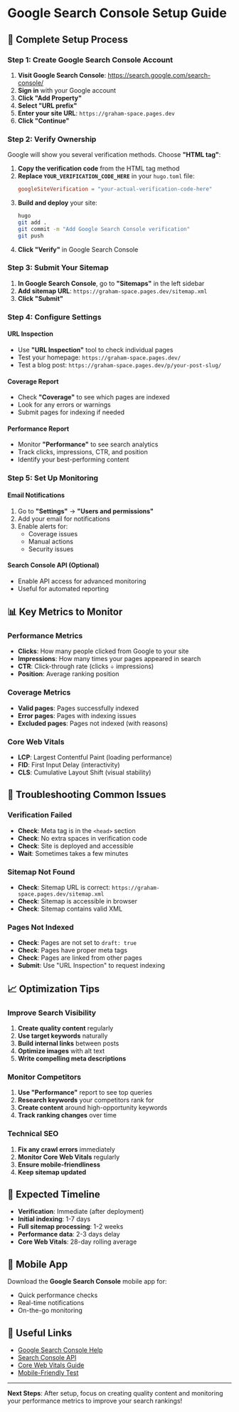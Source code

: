# Google Search Console Setup Guide

## 🚀 **Complete Setup Process**

### **Step 1: Create Google Search Console Account**

1. **Visit Google Search Console**: https://search.google.com/search-console/
2. **Sign in** with your Google account
3. **Click "Add Property"**
4. **Select "URL prefix"**
5. **Enter your site URL**: `https://graham-space.pages.dev`
6. **Click "Continue"**

### **Step 2: Verify Ownership**

Google will show you several verification methods. Choose **"HTML tag"**:

1. **Copy the verification code** from the HTML tag method
2. **Replace `YOUR_VERIFICATION_CODE_HERE`** in your `hugo.toml` file:
   ```toml
   googleSiteVerification = "your-actual-verification-code-here"
   ```
3. **Build and deploy** your site:
   ```bash
   hugo
   git add .
   git commit -m "Add Google Search Console verification"
   git push
   ```
4. **Click "Verify"** in Google Search Console

### **Step 3: Submit Your Sitemap**

1. **In Google Search Console**, go to **"Sitemaps"** in the left sidebar
2. **Add sitemap URL**: `https://graham-space.pages.dev/sitemap.xml`
3. **Click "Submit"**

### **Step 4: Configure Settings**

#### **URL Inspection**
- Use **"URL Inspection"** tool to check individual pages
- Test your homepage: `https://graham-space.pages.dev/`
- Test a blog post: `https://graham-space.pages.dev/p/your-post-slug/`

#### **Coverage Report**
- Check **"Coverage"** to see which pages are indexed
- Look for any errors or warnings
- Submit pages for indexing if needed

#### **Performance Report**
- Monitor **"Performance"** to see search analytics
- Track clicks, impressions, CTR, and position
- Identify your best-performing content

### **Step 5: Set Up Monitoring**

#### **Email Notifications**
1. Go to **"Settings"** → **"Users and permissions"**
2. Add your email for notifications
3. Enable alerts for:
   - Coverage issues
   - Manual actions
   - Security issues

#### **Search Console API** (Optional)
- Enable API access for advanced monitoring
- Useful for automated reporting

## 📊 **Key Metrics to Monitor**

### **Performance Metrics**
- **Clicks**: How many people clicked from Google to your site
- **Impressions**: How many times your pages appeared in search
- **CTR**: Click-through rate (clicks ÷ impressions)
- **Position**: Average ranking position

### **Coverage Metrics**
- **Valid pages**: Pages successfully indexed
- **Error pages**: Pages with indexing issues
- **Excluded pages**: Pages not indexed (with reasons)

### **Core Web Vitals**
- **LCP**: Largest Contentful Paint (loading performance)
- **FID**: First Input Delay (interactivity)
- **CLS**: Cumulative Layout Shift (visual stability)

## 🔧 **Troubleshooting Common Issues**

### **Verification Failed**
- **Check**: Meta tag is in the `<head>` section
- **Check**: No extra spaces in verification code
- **Check**: Site is deployed and accessible
- **Wait**: Sometimes takes a few minutes

### **Sitemap Not Found**
- **Check**: Sitemap URL is correct: `https://graham-space.pages.dev/sitemap.xml`
- **Check**: Sitemap is accessible in browser
- **Check**: Sitemap contains valid XML

### **Pages Not Indexed**
- **Check**: Pages are not set to `draft: true`
- **Check**: Pages have proper meta tags
- **Check**: Pages are linked from other pages
- **Submit**: Use "URL Inspection" to request indexing

## 📈 **Optimization Tips**

### **Improve Search Visibility**
1. **Create quality content** regularly
2. **Use target keywords** naturally
3. **Build internal links** between posts
4. **Optimize images** with alt text
5. **Write compelling meta descriptions**

### **Monitor Competitors**
1. **Use "Performance"** report to see top queries
2. **Research keywords** your competitors rank for
3. **Create content** around high-opportunity keywords
4. **Track ranking changes** over time

### **Technical SEO**
1. **Fix any crawl errors** immediately
2. **Monitor Core Web Vitals** regularly
3. **Ensure mobile-friendliness**
4. **Keep sitemap updated**

## 🎯 **Expected Timeline**

- **Verification**: Immediate (after deployment)
- **Initial indexing**: 1-7 days
- **Full sitemap processing**: 1-2 weeks
- **Performance data**: 2-3 days delay
- **Core Web Vitals**: 28-day rolling average

## 📱 **Mobile App**

Download the **Google Search Console** mobile app for:
- Quick performance checks
- Real-time notifications
- On-the-go monitoring

## 🔗 **Useful Links**

- [Google Search Console Help](https://support.google.com/webmasters/)
- [Search Console API](https://developers.google.com/webmaster-tools/)
- [Core Web Vitals Guide](https://web.dev/vitals/)
- [Mobile-Friendly Test](https://search.google.com/test/mobile-friendly)

---

**Next Steps**: After setup, focus on creating quality content and monitoring your performance metrics to improve your search rankings!

